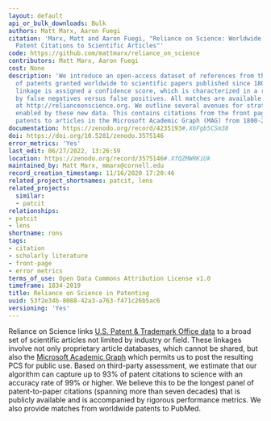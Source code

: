 ```yaml
---
layout: default
api_or_bulk_downloads: Bulk
authors: Matt Marx, Aaron Fuegi
citation: 'Marx, Matt and Aaron Fuegi, "Reliance on Science: Worldwide Front-Page
  Patent Citations to Scientific Articles"'
code: https://github.com/mattmarx/reliance_on_science
contributors: Matt Marx, Aaron Fuegi
cost: None
description: 'We introduce an open-access dataset of references from the front pages
  of patents granted worldwide to scientific papers published since 1800. Each patent-paper
  linkage is assigned a confidence score, which is characterized in a random sample
  by false negatives versus false positives. All matches are available for download
  at http://relianceonscience.org. We outline several avenues for strategy research
  enabled by these new data. This contains citations from the front pages of worldwide
  patents to articles in the Microsoft Academic Graph (MAG) from 1800-2020. '
documentation: https://zenodo.org/record/4235193#.X6Fgb5CSm38
doi: https://doi.org/10.5281/zenodo.3575146
error_metrics: 'Yes'
last_edit: 06/27/2022, 13:26:59
location: https://zenodo.org/record/3575146#.XfQZMWRKiUk
maintained_by: Matt Marx, mmarx@cornell.edu
record_creation_timestamp: 11/16/2020 17:20:46
related_project_shortnames: patcit, lens
related_projects:
  similar:
  - patcit
relationships:
- patcit
- lens
shortname: rons
tags:
- citation
- scholarly literature
- front-page
- error metrics
terms_of_use: Open Data Commons Attribution License v1.0
timeframe: 1834-2019
title: Reliance on Science in Patenting
uuid: 53f2e34b-8088-42a3-a763-f471c26b5ac6
versioning: 'Yes'
---
```


Reliance on Science links [U.S. Patent & Trademark Office data](/datasets/patentsview.html) to a broad set of scientific articles not limited by industry or field. These linkages involve not only proprietary article databases, which cannot be shared, but also the [Microsoft Academic Graph](/datasets/mag.html) which permits us to post the resulting PCS for public use. Based on third-party assessment, we estimate that our algorithm can capture up to 93% of patent citations to science with an accuracy rate of 99% or higher. We believe this to be the longest panel of patent-to-paper citations (spanning more than seven decades) that is publicly available and is accompanied by rigorous performance metrics. We also provide matches from worldwide patents to PubMed.